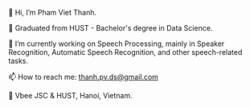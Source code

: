 
👋 Hi, I’m Pham Viet Thanh.

🔭 Graduated from HUST - Bachelor's degree in Data Science.

🌱 I’m currently working on Speech Processing, mainly in Speaker Recognition, Automatic Speech Recognition, and other speech-related tasks.

📫 How to reach me: thanh.pv.ds@gmail.com

💼 Vbee JSC & HUST, Hanoi, Vietnam.
<!--
**thanhpv2102/thanhpv2102** is a ✨ _special_ ✨ repository because its `README.md` (this file) appears on your GitHub profile.

Here are some ideas to get you started:

- 🔭 I’m currently working on ...
- 🌱 I’m currently learning ...
- 👯 I’m looking to collaborate on ...
- 🤔 I’m looking for help with ...
- 💬 Ask me about ...
- 📫 How to reach me: ...
- 😄 Pronouns: ...
- ⚡ Fun fact: ...
-->
